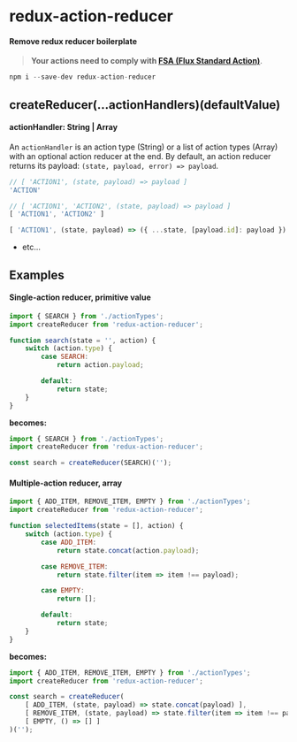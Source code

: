 # redux-action-reducer

#### Remove redux reducer boilerplate

> __Your actions need to comply with [FSA (Flux Standard Action)](https://github.com/acdlite/flux-standard-action)__.

```js
npm i --save-dev redux-action-reducer
```

## createReducer(...actionHandlers)(defaultValue)

#### actionHandler: String | Array

An `actionHandler` is an action type (String) or a list of action types (Array) with an optional action reducer at the end. By default, an action reducer returns its payload: `(state, payload, error) => payload`.

```js
// [ 'ACTION1', (state, payload) => payload ]
'ACTION'
```
```js
// [ 'ACTION1', 'ACTION2', (state, payload) => payload ]
[ 'ACTION1', 'ACTION2' ]
```
```js
[ 'ACTION1', (state, payload) => ({ ...state, [payload.id]: payload }) ]
```
- etc...


## Examples

#### Single-action reducer, primitive value

```js
import { SEARCH } from './actionTypes';
import createReducer from 'redux-action-reducer';

function search(state = '', action) {
    switch (action.type) {
        case SEARCH:
            return action.payload;

        default:
            return state;
    }
}
```

__becomes:__

```js
import { SEARCH } from './actionTypes';
import createReducer from 'redux-action-reducer';

const search = createReducer(SEARCH)('');
```

#### Multiple-action reducer, array

```js
import { ADD_ITEM, REMOVE_ITEM, EMPTY } from './actionTypes';
import createReducer from 'redux-action-reducer';

function selectedItems(state = [], action) {
    switch (action.type) {
        case ADD_ITEM:
            return state.concat(action.payload);

        case REMOVE_ITEM:
            return state.filter(item => item !== payload);

        case EMPTY:
            return [];

        default:
            return state;
    }
}
```

__becomes:__

```js
import { ADD_ITEM, REMOVE_ITEM, EMPTY } from './actionTypes';
import createReducer from 'redux-action-reducer';

const search = createReducer(
    [ ADD_ITEM, (state, payload) => state.concat(payload) ],
    [ REMOVE_ITEM, (state, payload) => state.filter(item => item !== payload) ],
    [ EMPTY, () => [] ]
)('');
```
